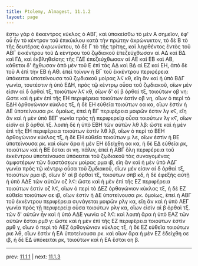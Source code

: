 ```yaml
---
title: Ptolemy, Almagest, 11.1.2
layout: page
---
```


ἔστω γὰρ ὁ ἔκκεντρος κύκλος ὁ ΑΒΓ, καὶ ὑποκείσθω τὸ μὲν Α σημεῖον, ἐφ' οὗ ἦν τὸ κέντρον τοῦ ἐπικύκλου κατὰ τὴν πρώτην ἀκρώνυκτον, τὸ δὲ Β τὸ τῆς δευτέρας ἀκρωνύκτου, τὸ δὲ Γ τὸ τῆς τρίτης, καὶ ληφθέντος ἐντὸς τοῦ ΑΒΓ ἐκκέντρου τοῦ Δ κέντρου τοῦ ζῳδιακοῦ ἐπεζεύχθωσαν αἱ ΑΔ καὶ ΒΔ καὶ ΓΔ, καὶ ἐκβληθείσης τῆς ΓΔΕ ἐπεζεύχθωσαν αἱ ΑΕ καὶ ΕΒ καὶ ΑΒ, κάθετοι δ' ἤχθωσαν ἀπὸ μὲν τοῦ Ε ἐπὶ τὰς ΑΔ καὶ ΒΔ αἱ ΕΖ καὶ ΕΗ, ἀπὸ δὲ τοῦ Α ἐπὶ τὴν ΕΒ ἡ ΑΘ. ἐπεὶ τοίνυν ἡ ΒΓ τοῦ ἐκκέντρου περιφέρεια ὑπόκειται ὑποτείνουσα τοῦ ζῳδιακοῦ μοίρας λϚ κθ, εἴη ἂν καὶ ἡ ὑπὸ ΒΔΓ γωνία, τουτέστιν ἡ ὑπὸ ΕΔΗ, πρὸς τῷ κέντρῳ οὖσα τοῦ ζῳδιακοῦ, οἵων μέν εἰσιν αἱ δ ὀρθαὶ τξ, τοιούτων λϚ κθ, οἵων δ' αἱ β ὀρθαὶ τξ, τοιούτων οβ νη: ὥστε καὶ ἡ μὲν ἐπὶ τῆς ΕΗ περιφέρεια τοιούτων ἐστὶν οβ νη, οἵων ὁ περὶ τὸ ΕΔΗ ὀρθογώνιον κύκλος τξ, ἡ δὲ ΕΗ εὐθεῖα τοιούτων οα κα, οἵων ἐστὶν ἡ ΔΕ ὑποτείνουσα ρκ. ὁμοίως, ἐπεὶ ἡ ΒΓ περιφέρεια μοιρῶν ἐστιν λγ κϚ, εἴη ἂν καὶ ἡ μὲν ὑπὸ ΒΕΓ γωνία πρὸς τῇ περιφερείᾳ οὖσα τοιούτων λγ κϚ, οἵων εἰσὶν αἱ β ὀρθαὶ τξ. λοιπὴ δὲ ἡ ὑπὸ ΕΒΗ τῶν αὐτῶν λθ λβ: ὥστε καὶ ἡ μὲν ἐπὶ τῆς ΕΗ περιφέρεια τοιούτων ἐστὶν λθ λβ, οἵων ὁ περὶ τὸ ΒΕΗ ὀρθογώνιον κύκλος τξ, ἡ δὲ ΕΗ εὐθεῖα τοιούτων μ λε, οἵων ἐστὶν ἡ ΒΕ ὑποτείνουσα ρκ. καὶ οἵων ἄρα ἡ μὲν ΕΗ ἐδείχθη οα κα, ἡ δὲ ΕΔ εὐθεῖα ρκ, τοιούτων καὶ ἡ ΒΕ ἔσται σι νη. πάλιν, ἐπεὶ ἡ ΑΒΓ ὅλη περιφέρεια τοῦ ἐκκέντρου ὑποτείνουσα ὑπόκειται τοῦ ζῳδιακοῦ τὰς συναγομένας ἀμφοτέρων τῶν διαστάσεων μοίρας ρμα ιβ, εἴη ἂν καὶ ἡ μὲν ὑπὸ ΑΔΓ γωνία πρὸς τῷ κέντρῳ οὖσα τοῦ ζῳδιακοῦ, οἵων μέν εἰσιν αἱ δ ὀρθαὶ τξ, τοιούτων ρμα ιβ, οἵων δ' αἱ β ὀρθαὶ τξ, τοιούτων σπβ κδ, ἡ δὲ ἐφεξῆς αὐτῇ ἡ ὑπὸ ΑΔΕ τῶν αὐτῶν οζ λϚ: ὥστε καὶ ἡ μὲν ἐπὶ τῆς ΕΖ περιφέρεια τοιούτων ἐστὶν οζ λϚ, οἵων ὁ περὶ τὸ ΔΕΖ ὀρθογώνιον κύκλος τξ, ἡ δὲ ΕΖ εὐθεῖα τοιούτων οε ιβ, οἵων ἐστὶν ἡ ΔΕ ὑποτείνουσα ρκ. ὁμοίως, ἐπεὶ ἡ ΑΒΓ τοῦ ἐκκέντρου περιφέρεια συνάγεται μοιρῶν ρλγ κα, εἴη ἂν καὶ ἡ ὑπὸ ΑΕΓ γωνία πρὸς τῇ περιφερείᾳ οὖσα τοιούτων ρλγ κα, οἵων εἰσὶν αἱ β ὀρθαὶ τξ. τῶν δ' αὐτῶν ἦν καὶ ἡ ὑπὸ ΑΔΕ γωνία οζ λϚ: καὶ λοιπὴ ἄρα ἡ ὑπὸ ΕΑΖ τῶν αὐτῶν ἔσται ρμθ γ: ὥστε καὶ ἡ μὲν ἐπὶ τῆς ΕΖ περιφέρεια τοιούτων ἐστὶν ρμθ γ, οἵων ὁ περὶ τὸ ΑΕΖ ὀρθογώνιον κύκλος τξ, ἡ δὲ ΕΖ εὐθεῖα τοιούτων ριε λθ, οἵων ἐστὶν ἡ ΕΑ ὑποτείνουσα ρκ. καὶ οἵων ἄρα ἡ μὲν ΕΖ ἐδείχθη οε ιβ, ἡ δὲ ΕΔ ὑπόκειται ρκ, τοιούτων καὶ ἡ ΕΑ ἔσται οη β. 

---

prev: [11.1.1](../11.1.1/) | next: [11.1.3](../11.1.3/)

